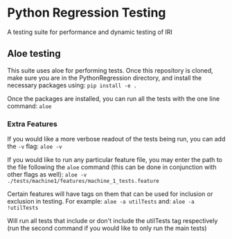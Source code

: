 # Python Regression Testing

A testing suite for performance and dynamic testing of IRI

## Aloe testing

This suite uses aloe for performing tests. Once this repository is cloned, make sure you are in the PythonRegression directory, and install the necessary packages using: 
`pip install -e .`

Once the packages are installed, you can run all the tests with the one line command: 
`aloe`

### Extra Features

If you would like a more verbose readout of the tests being run, you can add the `-v` flag:
`aloe -v`

If you would like to run any particular feature file, you may enter the path to the file following the `aloe` command (this can be done in conjunction with other flags as well):
`aloe -v ./tests/machine1/features/machine_1_tests.feature`

Certain features will have tags on them that can be used for inclusion or exclusion in testing. For example:
`aloe -a utilTests` 
and:
`aloe -a !utilTests`

Will run all tests that include or don't include the utilTests tag respectively (run the second command if you would like to only run the main tests) 